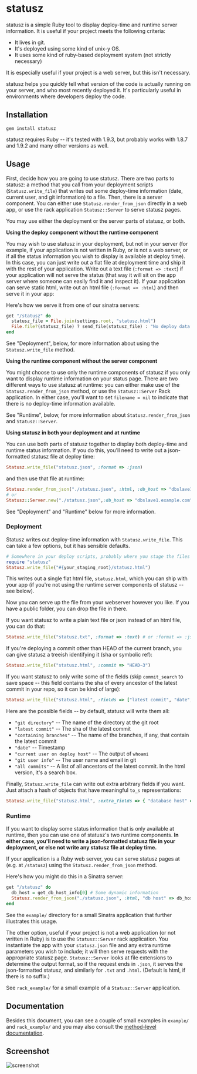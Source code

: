 # statusz

statusz is a simple Ruby tool to display deploy-time and runtime server information. It is useful if your
project meets the following criteria:

* It lives in git.
* It's deployed using some kind of unix-y OS.
* It uses some kind of ruby-based deployment system (not strictly necessary)

It is especially useful if your project is a web server, but this isn't necessary.

statusz helps you quickly tell what version of the code is actually running on your server, and who most
recently deployed it. It's particularly useful in environments where developers deploy the code.

## Installation

    gem install statusz

statusz requires Ruby -- it's tested with 1.9.3, but probably works with 1.8.7 and 1.9.2 and many other
versions as well.

## Usage

First, decide how you are going to use statusz. There are two parts to statusz: a method that you call from
your deployment scripts (`Statusz.write_file`) that writes out some deploy-time information (date, current
user, and git information) to a file. Then, there is a server component. You can either use
`Statusz.render_from_json` directly in a web app, or use the rack application `Statusz::Server` to serve
statusz pages.

You may use either the deployment or the server parts of statusz, or both.

**Using the deploy component without the runtime component**

You may wish to use statusz in your deployment, but not in your server (for example, if your application is
not written in Ruby, or is not a web server, or if all the status information you wish to display is available
at deploy time). In this case, you can just write out a flat file at deployment time and ship it with the rest
of your application. Write out a text file (`:format => :text`) if your application will not serve the status
(that way it will sit on the app server where someone can easily find it and inspect it). If your application
can serve static html, write out an html file (`:format => :html`) and then serve it in your app:

Here's how we serve it from one of our sinatra servers:

``` ruby
get "/statusz" do
  statusz_file = File.join(settings.root, "statusz.html")
  File.file?(statusz_file) ? send_file(statusz_file) : "No deploy data."
end
```

See "Deployment", below, for more information about using the `Statusz.write_file` method.

**Using the runtime component without the server component**

You might choose to use only the runtime components of statusz if you only want to display runtime information
on your status page. There are two different ways to use statusz at runtime: you can either make use of the
`Statusz.render_from_json` method, or use the `Statusz::Server` Rack application. In either case, you'll want
to set `filename = nil` to indicate that there is no deploy-time information available.

See "Runtime", below, for more information about `Statusz.render_from_json` and `Statusz::Server`.

**Using statusz in both your deployment and at runtime**

You can use both parts of statusz together to display both deploy-time and runtime status information. If you
do this, you'll need to write out a json-formatted statusz file at deploy time:

``` ruby
Statusz.write_file("statusz.json", :format => :json)
```

and then use that file at runtime:

``` ruby
Statusz.render_from_json("./statusz.json", :html, :db_host => "dbslave1.example.com")
# or
Statusz::Server.new("./statusz.json",:db_host => "dbslave1.example.com")
```

See "Deployment" and "Runtime" below for more information.

### Deployment

Statusz writes out deploy-time information with `Statusz.write_file`. This can take a few options, but it has
sensible defaults.

``` ruby
# Somewhere in your deploy scripts, probably where you stage the files before you rsync them:
require "statusz"
Statusz.write_file("#{your_staging_root}/statusz.html")
```

This writes out a single flat html file, `statusz.html`, which you can ship with your app (if you're not using
the runtime server components of statusz -- see below).

Now you can serve up the file from your webserver however you like. If you have a public folder, you can drop
the file in there.

If you want statusz to write a plain text file or json instead of an html file, you can do that:

``` ruby
Statusz.write_file("statusz.txt", :format => :text) # or :format => :json
```

If you're deploying a commit other than HEAD of the current branch, you can give statusz a treeish
identifying it (sha or symbolic ref):

``` ruby
Statusz.write_file("statusz.html", :commit => "HEAD~3")
```

If you want statusz to only write some of the fields (skip `commit_search` to save space -- this field
contains the sha of every ancestor of the latest commit in your repo, so it can be kind of large):

``` ruby
Statusz.write_file("statusz.html", :fields => ["latest commit", "date", "git user info"])
```

Here are the possible fields -- by default, statusz will write them all:

* `"git directory"` -- The name of the directory at the git root
* `"latest commit"` -- The sha of the latest commit
* `"containing branches"` -- The name of the branches, if any, that contain the latest commit
* `"date"` -- Timestamp
* `"current user on deploy host"` -- The output of `whoami`
* `"git user info"` -- The user name and email in git
* `"all commits"` -- A list of all ancestors of the latest commit. In the html version, it's a search box.

Finally, `Statusz.write_file` can write out extra arbitrary fields if you want. Just attach a hash of objects that have
meaningful `to_s` representations:

``` ruby
Statusz.write_file("statusz.html", :extra_fields => { "database host" => "dbslave3.example.com" })
```

### Runtime

If you want to display some status information that is only available at runtime, then you can use one of
statusz's two runtime components. **In either case, you'll need to write a json-formatted statusz file in your
deployment, or else not write any statusz file at deploy time.**

If your application is a Ruby web server, you can serve statusz pages at (e.g. at `/statusz`) using the
`Statusz.render_from_json` method.

Here's how you might do this in a Sinatra server:

``` ruby
get "/statusz" do
  db_host = get_db_host_info[0] # Some dynamic information
  Statusz.render_from_json("./statusz.json", :html, "db host" => db_host)
end
```

See the `example/` directory for a small Sinatra application that further illustrates this usage.

The other option, useful if your project is not a web application (or not written in Ruby) is to use the
`Statusz::Server` rack application. You instantiate the app with your `statusz.json` file and any extra
runtime parameters you wish to include; it will then serve requests with the appropriate statusz page.
`Statusz::Server` looks at file extensions to determine the output format, so if the request ends in `.json`,
it serves the json-formatted statusz, and similarly for `.txt` and `.html`. (Default is html, if there is no
suffix.)

See `rack_example/` for a small example of a `Statusz::Server` application.

## Documentation

Besides this document, you can see a couple of small examples in `example/` and `rack_example/` and you may
also consult the [method-level documentation](http://rubydoc.info/github/ooyala/statusz/master/frames).

## Screenshot

![screenshot](http://i.imgur.com/hjNvH.png)

